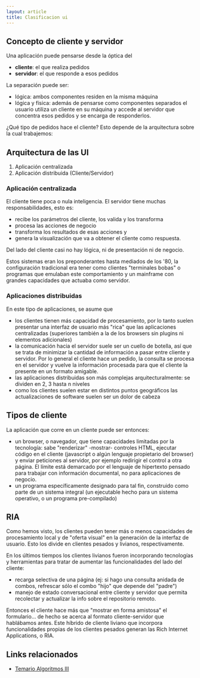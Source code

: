 ```yaml
---
layout: article
title: Clasificacion ui
---
```


Concepto de cliente y servidor
------------------------------

Una aplicación puede pensarse desde la óptica del

-   **cliente**: el que realiza pedidos
-   **servidor**: el que responde a esos pedidos

La separación puede ser:

-   lógica: ambos componentes residen en la misma máquina
-   lógica y física: además de pensarse como componentes separados el usuario utiliza un cliente en su máquina y accede al servidor que concentra esos pedidos y se encarga de responderlos.

¿Qué tipo de pedidos hace el cliente? Esto depende de la arquitectura sobre la cual trabajemos:

Arquitectura de las UI
----------------------

1.  Aplicación centralizada
2.  Aplicación distribuida (Cliente/Servidor)

### Aplicación centralizada

El cliente tiene poca o nula inteligencia. El servidor tiene muchas responsabilidades, esto es:

-   recibe los parámetros del cliente, los valida y los transforma
-   procesa las acciones de negocio
-   transforma los resultados de esas acciones y
-   genera la visualización que va a obtener el cliente como respuesta.

Del lado del cliente casi no hay lógica, ni de presentación ni de negocio.

Estos sistemas eran los preponderantes hasta mediados de los '80, la configuración tradicional era tener como clientes "terminales bobas" o programas que emulaban este comportamiento y un mainframe con grandes capacidades que actuaba como servidor.

### Aplicaciones distribuidas

En este tipo de aplicaciones, se asume que

-   los clientes tienen más capacidad de procesamiento, por lo tanto suelen presentar una interfaz de usuario más "rica" que las aplicaciones centralizadas (superiores también a la de los browsers sin plugins ni elementos adicionales)
-   la comunicación hacia el servidor suele ser un cuello de botella, así que se trata de minimizar la cantidad de información a pasar entre cliente y servidor. Por lo general el cliente hace un pedido, la consulta se procesa en el servidor y vuelve la información procesada para que el cliente la presente en un formato amigable.
-   las aplicaciones distribuidas son más complejas arquitecturalmente: se dividen en 2, 3 hasta n niveles
-   como los clientes suelen estar en distintos puntos geográficos las actualizaciones de software suelen ser un dolor de cabeza

Tipos de cliente
----------------

La aplicación que corre en un cliente puede ser entonces:

-   un browser, o navegador, que tiene capacidades limitadas por la tecnología: sabe "renderizar" -mostrar- controles HTML, ejecutar código en el cliente (javascript o algún lenguaje propietario del browser) y enviar peticiones al servidor, por ejemplo redirigir el control a otra página. El límite está demarcado por el lenguaje de hipertexto pensado para trabajar con información documental, no para aplicaciones de negocio.
-   un programa específicamente designado para tal fin, construido como parte de un sistema integral (un ejecutable hecho para un sistema operativo, o un programa pre-compilado)

RIA
---

Como hemos visto, los clientes pueden tener más o menos capacidades de procesamiento local y de "oferta visual" en la generación de la interfaz de usuario. Esto los divide en clientes pesados y livianos, respectivamente.

En los últimos tiempos los clientes livianos fueron incorporando tecnologías y herramientas para tratar de aumentar las funcionalidades del lado del cliente:

-   recarga selectiva de una página (ej: si hago una consulta anidada de combos, refrescar sólo el combo "hijo" que depende del "padre")
-   manejo de estado conversacional entre cliente y servidor que permita recolectar y actualizar la info sobre el repositorio remoto.

Entonces el cliente hace más que "mostrar en forma amistosa" el formulario... de hecho se acerca al formato cliente-servidor que hablábamos antes. Este híbrido de cliente liviano que incorpora funcionalidades propias de los clientes pesados generan las Rich Internet Applications, o RIA.

Links relacionados
------------------

-   [Temario Algoritmos III](algo3-temario.html)

